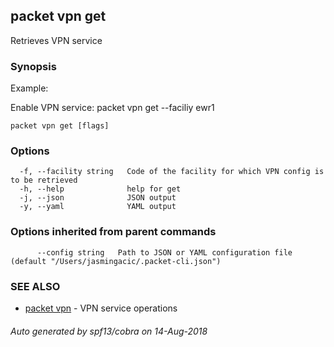 ## packet vpn get

Retrieves VPN service

### Synopsis

Example:
	
Enable VPN service: 
packet vpn get --faciliy ewr1


```
packet vpn get [flags]
```

### Options

```
  -f, --facility string   Code of the facility for which VPN config is to be retrieved
  -h, --help              help for get
  -j, --json              JSON output
  -y, --yaml              YAML output
```

### Options inherited from parent commands

```
      --config string   Path to JSON or YAML configuration file (default "/Users/jasmingacic/.packet-cli.json")
```

### SEE ALSO

* [packet vpn](packet_vpn.md)	 - VPN service operations

###### Auto generated by spf13/cobra on 14-Aug-2018
